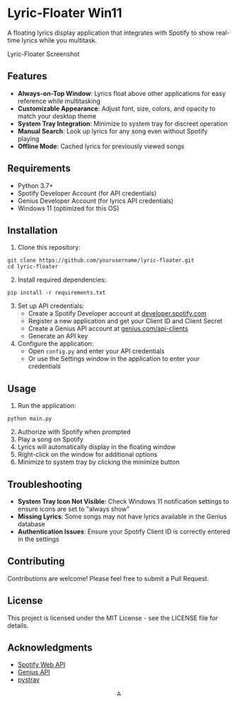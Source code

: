 # Lyric-Floater Win11

A floating lyrics display application that integrates with Spotify to show real-time lyrics while you multitask.

Lyric-Floater Screenshot

## Features

- **Always-on-Top Window**: Lyrics float above other applications for easy reference while multitasking
- **Customizable Appearance**: Adjust font, size, colors, and opacity to match your desktop theme
- **System Tray Integration**: Minimize to system tray for discreet operation
- **Manual Search**: Look up lyrics for any song even without Spotify playing
- **Offline Mode**: Cached lyrics for previously viewed songs


## Requirements

- Python 3.7+
- Spotify Developer Account (for API credentials)
- Genius Developer Account (for lyrics API credentials)
- Windows 11 (optimized for this OS)


## Installation

1. Clone this repository:

```
git clone https://github.com/yourusername/lyric-floater.git
cd lyric-floater
```

2. Install required dependencies:

```
pip install -r requirements.txt
```

3. Set up API credentials:
    - Create a Spotify Developer account at [developer.spotify.com](https://developer.spotify.com)
    - Register a new application and get your Client ID and Client Secret
    - Create a Genius API account at [genius.com/api-clients](https://genius.com/api-clients)
    - Generate an API key
4. Configure the application:
    - Open `config.py` and enter your API credentials
    - Or use the Settings window in the application to enter your credentials

## Usage

1. Run the application:

```
python main.py
```

2. Authorize with Spotify when prompted
3. Play a song on Spotify
4. Lyrics will automatically display in the floating window
5. Right-click on the window for additional options
6. Minimize to system tray by clicking the minimize button

## Troubleshooting

- **System Tray Icon Not Visible**: Check Windows 11 notification settings to ensure icons are set to "always show"
- **Missing Lyrics**: Some songs may not have lyrics available in the Genius database
- **Authentication Issues**: Ensure your Spotify Client ID is correctly entered in the settings


## Contributing

Contributions are welcome! Please feel free to submit a Pull Request.

## License

This project is licensed under the MIT License - see the LICENSE file for details.

## Acknowledgments

- [Spotify Web API](https://developer.spotify.com/documentation/web-api/)
- [Genius API](https://docs.genius.com/)
- [pystray](https://github.com/moses-palmer/pystray)

<div style="text-align: center">⁂</div>


